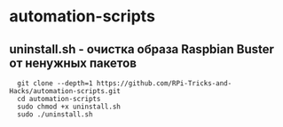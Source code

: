 # automation-scripts

## uninstall.sh - очистка образа Raspbian Buster от ненужных пакетов
```
  git clone --depth=1 https://github.com/RPi-Tricks-and-Hacks/automation-scripts.git
  cd automation-scripts
  sudo chmod +x uninstall.sh
  sudo ./uninstall.sh
```
